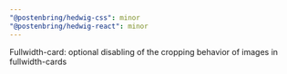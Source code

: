```yaml
---
"@postenbring/hedwig-css": minor
"@postenbring/hedwig-react": minor
---
```


Fullwidth-card: optional disabling of the cropping behavior of images in fullwidth-cards
